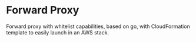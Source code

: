 # Forward Proxy
Forward proxy with whitelist capabilities, based on go, with CloudFormation template to easily launch in an AWS stack.

